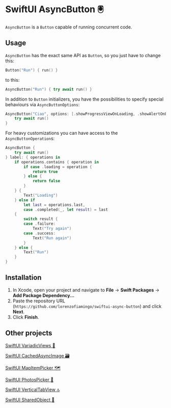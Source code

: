 # SwiftUI AsyncButton 🖲️

`AsyncButton` is a `Button` capable of running concurrent code. 


## Usage

`AsyncButton` has the exact same API as `Button`, so you just have to change this:
```swift
Button("Run") { run() }
```
to this:
```swift
AsyncButton("Run") { try await run() }
```

In addition to `Button` initializers, you have the possibilities to specify special behaviours via `AsyncButtonOptions`:
```swift
AsyncButton("Ciao", options: [.showProgressViewOnLoading, .showAlertOnError], transaction: Transaction(animation: .default)) {
    try await run()
}
```

For heavy customizations you can have access to the `AsyncButtonOperation`s:

```swift
AsyncButton {
    try await run()
} label: { operations in
    if operations.contains { operation in
        if case .loading = operation {
            return true
        } else {
            return false
        }
    } {
        Text("Loading")
    } else if
        let last = operations.last,
        case .completed(_, let result) = last
    {
        switch result {
        case .failure:
            Text("Try again")
        case .success:
            Text("Run again")
        }
    } else {
        Text("Run")
    }
}
```

## Installation

1. In Xcode, open your project and navigate to **File** → **Swift Packages** → **Add Package Dependency...**
2. Paste the repository URL (`https://github.com/lorenzofiamingo/swiftui-async-button`) and click **Next**.
3. Click **Finish**.


## Other projects

[SwiftUI VariadicViews 🥞](https://github.com/lorenzofiamingo/swiftui-variadic-views)

[SwiftUI CachedAsyncImage 🗃️](https://github.com/lorenzofiamingo/swiftui-cached-async-image)

[SwiftUI MapItemPicker 🗺️](https://github.com/lorenzofiamingo/swiftui-map-item-picker)

[SwiftUI PhotosPicker 🌇](https://github.com/lorenzofiamingo/swiftui-photos-picker)

[SwiftUI VerticalTabView 🔝](https://github.com/lorenzofiamingo/swiftui-vertical-tab-view)

[SwiftUI SharedObject 🍱](https://github.com/lorenzofiamingo/swiftui-shared-object)
